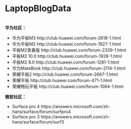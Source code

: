 # LaptopBlogData
<br>
<strong>华为社区：</strong>
<ul>
	<li>华为平板M3	http://club.huawei.com/forum-2618-1.html</li>
	<li>华为平板M2	http://club.huawei.com/forum-1927-1.html</li>
	<li>平板M2青春版	http://club.huawei.com/forum-2339-1.html</li>
	<li>平板M2 10.0	http://club.huawei.com/forum-1928-1.html</li>
	<li>平板M2 8.0	http://club.huawei.com/forum-1281-1.html</li>
	<li>华为MateBook	http://club.huawei.com/forum-2114-1.html</li>
	<li>荣耀平板2	http://club.huawei.com/forum-2667-1.html</li>
	<li>荣耀平板	http://club.huawei.com/forum-471-1.html</li>
	<li>荣耀畅玩平板	http://club.huawei.com/forum-1084-1.html</li>
</ul>
<strong>微软社区：</strong>
<ul>
	<li>Surface pro 4	https://answers.microsoft.com/zh-hans/surface/forum/surfpro4</li>
	<li>Surface pro 3	https://answers.microsoft.com/zh-hans/surface/forum/surf3</li>
</ul>